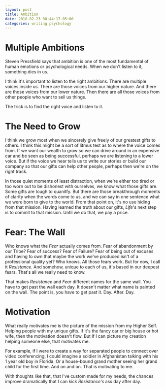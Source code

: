 ```yaml
---
layout: post
title: Ambition
date: 2018-02-23 00:44:17-05:00
categories: writing psychology
---
```

# Multiple Ambitions

Steven Pressfield says that ambition is one of the most fundamental of human emotions or psychological needs.  When we don't listen to it, something dies in us.

I think it's important to listen to the right ambitions.  There are multiple voices inside us.  There are those voices from our higher nature.  And there are those voices from our lower nature.  Then there are all those voices from other people who want to sell us things.

The trick is to find the right voice and listen to it.

# The Need to Grow

I think we grow most when we sincerely give freely of our greatest gifts to others.  I think this might be a sort of litmus test as to where the voice comes from.  If we want our wealth to grow so we can drive around in an expensive car and be seen as being successful, perhaps we are listening to a lower voice.  But if the voice we hear tells us to write our stories or build our company so that our gifts can help other people, perhaps then we're on the right track.

In those quiet moments of least distraction, when we're either too tired or too worn out to be dishonest with ourselves, we know what those gifts are.  Some gifts are tough to quanitfy.  But there are those breakthrough moments of clarity when the words come to us, and we can say in one sentence what we were born to give to the world.  From that point on, it's no use hiding from that mission.  Having learned the truth about our gifts, _Life_'s next step is to commit to that mission.  Until we do that, we pay a price.

# Fear: The Wall

Who knows what the _Fear_ actually comes from.  Fear of abandonment by our Tribe?  Fear of success?  Fear of Failure?  Fear of being out of excuses and having to own that maybe the work we've produced isn't of a professional quality yet?  Who knows.  All those fears work.  But for now, I call it _Resistance_.  And somehow, unique to each of us, it's based in our deepest fears.  That's all we really need to know.  

That makes _Resistance_ and _Fear_ different names for the same wall.  You have to get past the wall each day.  It doesn't matter what name is painted on the wall.  The point is, you have to get past it.  Day. After. Day.

# Motivation

What really motivates me is the picture of the mission from my Higher Self.  Helping people with my unique gifts.  If it's the fancy car or big house or hot wife, then the motivation doesn't flow.  But if I can picture my creation helping someone else, that motivates me.  

For example, if I were to create a way for separated people to connect over video conferencing, I could imagine a soldier in Afghanistan talking with his 1 year old boy in Florida.  Or a house-bound grand mother seeing her grand child for the first time.  And on and on.  That is motivating to me.

With thoughts like that, that I've custom made for my needs, the chances improve dramatically that I can kick _Resistance's_ ass day after day.

